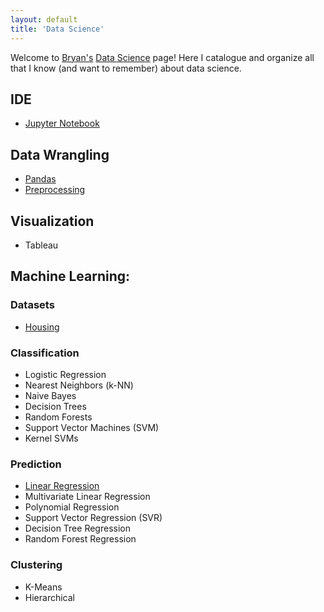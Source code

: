 ```yaml
---
layout: default
title: 'Data Science'
---
```


Welcome to [Bryan's](https://bhlmn.github.io/) [Data Science](https://bhlmn.github.io/ds/) page! Here I catalogue and organize all that I know (and want to remember) about data science.

## IDE
* [Jupyter Notebook](jupyter.html)

## Data Wrangling
* [Pandas](pandas.html)
* [Preprocessing](preprocessing.html)

## Visualization
* Tableau

## Machine Learning:

### Datasets
* [Housing](http://nbviewer.jupyter.org/github/bhlmn/ds/blob/master/docs/ml/data/housing.ipynb)

### Classification
* Logistic Regression
* Nearest Neighbors (k-NN)
* Naive Bayes
* Decision Trees
* Random Forests
* Support Vector Machines (SVM)
* Kernel SVMs

### Prediction
* [Linear Regression](http://nbviewer.jupyter.org/github/bhlmn/ds/blob/master/docs/ml/prediction/linear_regression.ipynb)
* Multivariate Linear Regression
* Polynomial Regression
* Support Vector Regression (SVR)
* Decision Tree Regression
* Random Forest Regression

### Clustering
* K-Means
* Hierarchical
